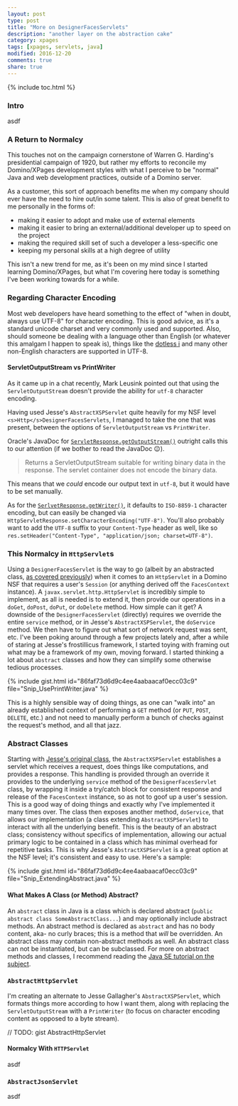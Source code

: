 ```yaml
---
layout: post
type: post
title: "More on DesignerFacesServlets"
description: "another layer on the abstraction cake"
category: xpages
tags: [xpages, servlets, java]
modified: 2016-12-20
comments: true
share: true
---
```


{% include toc.html %}
### Intro
asdf

### A Return to Normalcy

This touches not on the campaign cornerstone of Warren G. Harding's presidential campaign of 1920, but rather my efforts to reconcile my Domino/XPages development styles with what I perceive to be "normal" Java and web development practices, outside of a Domino server.

As a customer, this sort of approach benefits me when my company should ever have the need to hire out/in some talent. This is also of great benefit to me personally in the forms of:

- making it easier to adopt and make use of external elements
- making it easier to bring an external/additional developer up to speed on the project
- making the required skill set of such a developer a less-specific one
- keeping my personal skills at a high degree of utility

This isn't a new trend for me, as it's been on my mind since I started learning Domino/XPages, but what I'm covering here today is something I've been working towards for a while.

### Regarding Character Encoding

Most web developers have heard something to the effect of "when in doubt, always use UTF-8" for character encoding. This is good advice, as it's a standard unicode charset and very commonly used and supported. Also, should someone be dealing with a language other than English (or whatever this amalgam I happen to speak is), things like the [dotless i](https://en.wikipedia.org/wiki/Dotted_and_dotless_I) and many other non-English characters are supported in UTF-8.

#### ServletOutputStream vs PrintWriter
As it came up in a chat recently, Mark Leusink pointed out that using the `ServletOutputStream` doesn't provide the ability for `utf-8` character encoding.

Having used Jesse's `AbstractXSPServlet` quite heavily for my NSF level `<s>Http</s>DesignerFacesServlets`, I managed to take the one that was present, between the options of `ServletOutputStream` vs `PrintWriter`.

Oracle's JavaDoc for [`ServletResponse.getOutputStream()`](http://docs.oracle.com/javaee/6/api/javax/servlet/ServletResponse.html#getOutputStream()) outright calls this to our attention (if we bother to read the JavaDoc 😉).

> Returns a ServletOutputStream suitable for writing binary data in the response. The servlet container does not encode the binary data.

This means that we _could_ encode our output text in `utf-8`, but it would have to be set manually.

As for the [`SerlvetResponse.getWriter()`](http://docs.oracle.com/javaee/6/api/javax/servlet/ServletResponse.html#getWriter()), it defaults to `ISO-8859-1` character encoding, but can easily be changed via `HttpServletResponse.setCharacterEncoding("UTF-8")`. You'll also probably want to add the `UTF-8` suffix to your `Content-Type` header as well, like so `res.setHeader("Content-Type", "application/json; charset=UTF-8")`.

### This Normalcy in `HttpServlet`s

Using a `DesignerFacesServlet` is the way to go (albeit by an abstracted class, [as covered previously](/xpages-servlets/servlet-intro-and-flavors/#designerfacesservlet)) when it comes to an `HttpServlet` in a Domino NSF that requires a user's `Session` (or anything derived off the `FacesContext` instance).
A `javax.servlet.http.HttpServlet` is incredibly simple to implement, as all is needed is to extend it, then provide our operations in a `doGet`, `doPost`, `doPut`, or `doDelete` method. How simple can it get? A downside of the `DesignerFacesServlet` (directly) requires we override the entire `service` method, or in Jesse's `AbstractXSPServlet`, the `doService` method. We then have to figure out what sort of network request was sent, etc.
I've been poking around through a few projects lately and, after a while of staring at Jesse's frostillicus framework, I started toying with framing out what may be a framework of my own, moving forward. I started thinking a lot about `abstract` classes and how they can simplify some otherwise tedious processes.

{% include gist.html id="86faf73d6d9c4ee4aabaacaf0ecc03c9" file="Snip_UsePrintWriter.java" %}

This is a highly sensible way of doing things, as one can "walk into" an already established context of performing a `GET` method (or `PUT`, `POST`, `DELETE`, etc.) and not need to manually perform a bunch of checks against the request's method, and all that jazz.

### Abstract Classes

Starting with [Jesse's original class](https://github.com/jesse-gallagher/XPages-Scaffolding/blob/master/frostillicus.framework/frostillicus.framework.plugin/src/main/java/frostillicus/xsp/servlet/AbstractXSPServlet.java), the `AbstractXSPServlet` establishes a servlet which receives a request, does things like computations, and provides a response. This handling is provided through an override it provides to the underlying `service` method of the `DesignerFacesServlet` class, by wrapping it inside a try/catch block for consistent response and release of the `FacesContext` instance, so as not to goof up a user's session. This is a good way of doing things and exactly why I've implemented it many times over. The class then exposes another method, `doService`, that allows our implementation (a class extending `AbstractXSPServlet`) to interact with all the underlying benefit. This is the beauty of an abstract class; consistency without specifics of implementation, allowing our actual primary logic to be contained in a class which has minimal overhead for repetitive tasks. This is why Jesse's `AbstractXSPServlet` is a great option at the NSF level; it's consistent and easy to use. Here's a sample:

{% include gist.html id="86faf73d6d9c4ee4aabaacaf0ecc03c9" file="Snip_ExtendingAbstract.java" %}

#### What Makes A Class (or Method) Abstract?

An `abstract` class in Java is a class which is declared abstract (`public abstract class SomeAbstractClass...`) and may optionally include abstract methods. An abstract method is declared as `abstract` and has no body content, aka- no curly braces; this is a method that _will_ be overridden. An abstract class may contain non-abstract methods as well. An abstract class can not be instantiated, but can be subclassed. For more on abstract methods and classes, I recommend reading the [Java SE tutorial on the subject](https://docs.oracle.com/javase/tutorial/java/IandI/abstract.html).

### `AbstractHttpServlet`

I'm creating an alternate to Jesse Gallagher's `AbstractXSPServlet`, which formats things more according to how I want them, along with replacing the `ServletOutputStream` with a `PrintWriter` (to focus on character encoding content as opposed to a byte stream).

// TODO: gist AbstractHttpServlet

#### Normalcy With `HTTPServlet`

asdf

### `AbstractJsonServlet`
asdf
